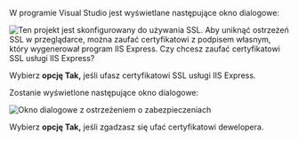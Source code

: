 W programie Visual Studio jest wyświetlane następujące okno dialogowe:

![Ten projekt jest skonfigurowany do używania SSL. Aby uniknąć ostrzeżeń SSL w przeglądarce, można zaufać certyfikatowi z podpisem własnym, który wygenerował program IIS Express. Czy chcesz zaufać certyfikatowi SSL usługi IIS Express?](~/getting-started/_static/trustCert.png)

Wybierz **opcję Tak,** jeśli ufasz certyfikatowi SSL usługi IIS Express.

Zostanie wyświetlone następujące okno dialogowe:

![Okno dialogowe z ostrzeżeniem o zabezpieczeniach](~/getting-started/_static/cert.png)

Wybierz **opcję Tak,** jeśli zgadzasz się ufać certyfikatowi dewelopera.
